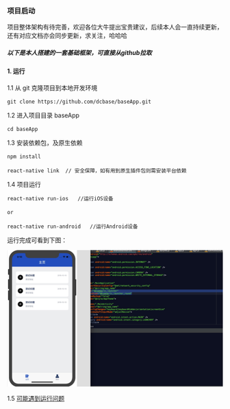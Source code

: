 ### 项目启动

项目整体架构有待完善，欢迎各位大牛提出宝贵建议，后续本人会一直持续更新，还有对应文档亦会同步更新，求关注，哈哈哈




##### 以下是本人搭建的一套基础框架，可直接从github拉取

#### 1. 运行

     
1.1 从 git 克隆项目到本地开发环境

    git clone https://github.com/dcbase/baseApp.git

1.2 进入项目目录 baseApp
    
    cd baseApp
    
1.3 安装依赖包，及原生依赖
    
    npm install
    
    react-native link  // 安全保障，如有用到原生插件包则需安装平台依赖
    
1.4 项目运行

    react-native run-ios   //运行iOS设备
    
    or
    
    react-native run-android   //运行Android设备
    
  运行完成可看到下图：
  
![images](../problem/images/1572444773882.jpg)
  
  
  
  


1.5 [可能遇到运行问题](problem/run)















